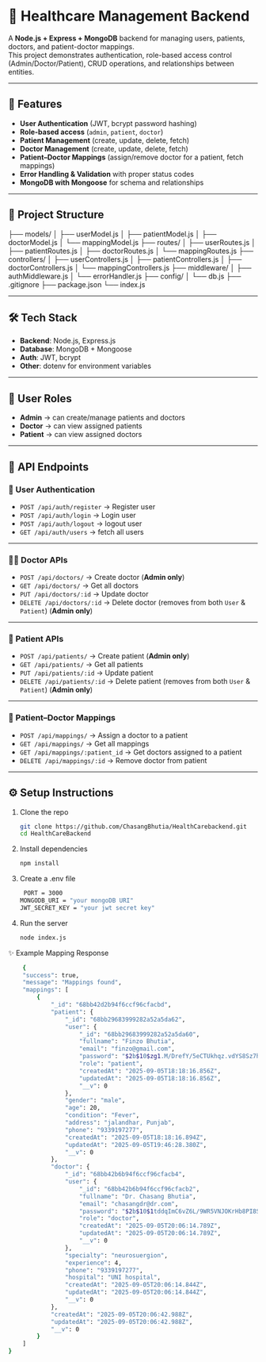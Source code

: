 # 🏥 Healthcare Management Backend

A **Node.js + Express + MongoDB** backend for managing users, patients, doctors, and patient-doctor mappings.  
This project demonstrates authentication, role-based access control (Admin/Doctor/Patient), CRUD operations, and relationships between entities.

---

## 🚀 Features

- **User Authentication** (JWT, bcrypt password hashing)
- **Role-based access** (`admin`, `patient`, `doctor`)
- **Patient Management** (create, update, delete, fetch)
- **Doctor Management** (create, update, delete, fetch)
- **Patient–Doctor Mappings** (assign/remove doctor for a patient, fetch mappings)
- **Error Handling & Validation** with proper status codes
- **MongoDB with Mongoose** for schema and relationships

---

## 📂 Project Structure

├── models/
│ ├── userModel.js
│ ├── patientModel.js
│ ├── doctorModel.js
│ └── mappingModel.js
├── routes/
│ ├── userRoutes.js
│ ├── patientRoutes.js
│ ├── doctorRoutes.js
│ └── mappingRoutes.js
├── controllers/
│ ├── userControllers.js
│ ├── patientControllers.js
│ ├── doctorControllers.js
│ └── mappingControllers.js
├── middleware/
│ ├── authMiddleware.js
│ └── errorHandler.js
├── config/
│ └── db.js
├── .gitignore
├── package.json
└── index.js

---

## 🛠️ Tech Stack

- **Backend**: Node.js, Express.js
- **Database**: MongoDB + Mongoose
- **Auth**: JWT, bcrypt
- **Other**: dotenv for environment variables

---

## 🔑 User Roles

- **Admin** → can create/manage patients and doctors
- **Doctor** → can view assigned patients
- **Patient** → can view assigned doctors

---

## 📌 API Endpoints

### 👤 User Authentication

- `POST /api/auth/register` → Register user
- `POST /api/auth/login` → Login user
- `POST /api/auth/logout` → logout user
- `GET /api/auth/users` → fetch all users

---

### 🧑‍⚕️ Doctor APIs

- `POST /api/doctors/` → Create doctor (**Admin only**)
- `GET /api/doctors/` → Get all doctors
- `PUT /api/doctors/:id` → Update doctor
- `DELETE /api/doctors/:id` → Delete doctor (removes from both `User` & `Patient`) (**Admin only**)

---

### 🏥 Patient APIs

- `POST /api/patients/` → Create patient (**Admin only**)
- `GET /api/patients/` → Get all patients
- `PUT /api/patients/:id` → Update patient
- `DELETE /api/patients/:id` → Delete patient (removes from both `User` & `Patient`) (**Admin only**)

---

### 🔗 Patient–Doctor Mappings

- `POST /api/mappings/` → Assign a doctor to a patient
- `GET /api/mappings/` → Get all mappings
- `GET /api/mappings/:patient_id` → Get doctors assigned to a patient
- `DELETE /api/mappings/:id` → Remove doctor from patient

---

## ⚙️ Setup Instructions

1. Clone the repo

   ```bash
   git clone https://github.com/ChasangBhutia/HealthCarebackend.git
   cd HealthCareBackend
   ```

2. Install dependencies

   ```bash
   npm install
   ```

3. Create a .env file

   ```bash
    PORT = 3000
   MONGODB_URI = "your mongoDB URI"
   JWT_SECRET_KEY = "your jwt secret key"
   ```

4. Run the server
   ```bash
   node index.js
   ```

✨ Example Mapping Response

```bash
    {
    "success": true,
    "message": "Mappings found",
    "mappings": [
        {
            "_id": "68bb42d2b94f6ccf96cfacbd",
            "patient": {
                "_id": "68bb29683999282a52a5da62",
                "user": {
                    "_id": "68bb29683999282a52a5da60",
                    "fullname": "Finzo Bhutia",
                    "email": "finzo@gmail.com",
                    "password": "$2b$10$zg1.M/DrefY/5eCTUkhqz.vdYS8Sz7hW6e5TV75wN1lWwjz6oVm36",
                    "role": "patient",
                    "createdAt": "2025-09-05T18:18:16.856Z",
                    "updatedAt": "2025-09-05T18:18:16.856Z",
                    "__v": 0
                },
                "gender": "male",
                "age": 20,
                "condition": "Fever",
                "address": "jalandhar, Punjab",
                "phone": "9339197277",
                "createdAt": "2025-09-05T18:18:16.894Z",
                "updatedAt": "2025-09-05T19:46:28.380Z",
                "__v": 0
            },
            "doctor": {
                "_id": "68bb42b6b94f6ccf96cfacb4",
                "user": {
                    "_id": "68bb42b6b94f6ccf96cfacb2",
                    "fullname": "Dr. Chasang Bhutia",
                    "email": "chasangdr@dr.com",
                    "password": "$2b$10$1tddqImC6vZ6L/9WR5VNJOKrHb8PI8SUnRSSA4PQtiorKAtZeB4D6",
                    "role": "doctor",
                    "createdAt": "2025-09-05T20:06:14.789Z",
                    "updatedAt": "2025-09-05T20:06:14.789Z",
                    "__v": 0
                },
                "specialty": "neurosuergion",
                "experience": 4,
                "phone": "9339197277",
                "hospital": "UNI hospital",
                "createdAt": "2025-09-05T20:06:14.844Z",
                "updatedAt": "2025-09-05T20:06:14.844Z",
                "__v": 0
            },
            "createdAt": "2025-09-05T20:06:42.988Z",
            "updatedAt": "2025-09-05T20:06:42.988Z",
            "__v": 0
        }
    ]
}
```
